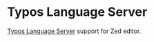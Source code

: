 # Typos Language Server

[Typos Language Server](https://github.com/tekumara/typos-lsp) support for Zed editor.
